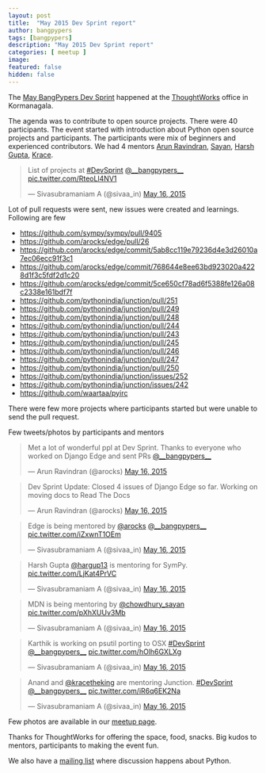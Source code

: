 ```yaml
---
layout: post
title:  "May 2015 Dev Sprint report"
author: bangpypers
tags: [bangpypers]
description: "May 2015 Dev Sprint report"
categories: [ meetup ]
image:
featured: false
hidden: false
---
```


The [May BangPypers Dev Sprint](http://www.meetup.com/BangPypers/events/183466652/) happened at the [ThoughtWorks][] office in Kormanagala.

The agenda was to contribute to open source projects. There were 40 participants. The event started with introduction about Python open source projects and participants. The participants were mix of beginners and experienced contributors. We had 4 mentors [Arun Ravindran][], [Sayan][], [Harsh Gupta][], [Krace][].

<blockquote class="twitter-tweet" lang="en"><p lang="en" dir="ltr">List of projects at <a href="https://twitter.com/hashtag/DevSprint?src=hash">#DevSprint</a> <a href="https://twitter.com/__bangpypers__">@__bangpypers__</a> <a href="http://t.co/RteoLl4NV1">pic.twitter.com/RteoLl4NV1</a></p>&mdash; Sivasubramaniam A (@sivaa_in) <a href="https://twitter.com/sivaa_in/status/599450448236425216">May 16, 2015</a></blockquote>
<script async src="//platform.twitter.com/widgets.js" charset="utf-8"></script>

Lot of pull requests were sent, new issues were created and learnings. Following are few
- https://github.com/sympy/sympy/pull/9405
- https://github.com/arocks/edge/pull/26
- https://github.com/arocks/edge/commit/5ab8cc119e79236d4e3d26010a7ec06ecc91f3c1
- https://github.com/arocks/edge/commit/768644e8ee63bd923020a4228d1f3c5fdf2d1c20
- https://github.com/arocks/edge/commit/5ce650cf78ad6f5388fe126a08c2338e161bdf7f
- https://github.com/pythonindia/junction/pull/251
- https://github.com/pythonindia/junction/pull/249
- https://github.com/pythonindia/junction/pull/248
- https://github.com/pythonindia/junction/pull/244
- https://github.com/pythonindia/junction/pull/243
- https://github.com/pythonindia/junction/pull/245
- https://github.com/pythonindia/junction/pull/246
- https://github.com/pythonindia/junction/pull/247
- https://github.com/pythonindia/junction/pull/250
- https://github.com/pythonindia/junction/issues/252
- https://github.com/pythonindia/junction/issues/242
- https://github.com/waartaa/pyirc

There were few more projects where participants started but were unable to
send the pull request.

Few tweets/photos by participants and mentors

<blockquote class="twitter-tweet" lang="en"><p lang="en" dir="ltr">Met a lot of wonderful ppl at Dev Sprint. Thanks to everyone who worked on Django Edge and sent PRs <a href="https://twitter.com/__bangpypers__">@__bangpypers__</a></p>&mdash; Arun Ravindran (@arocks) <a href="https://twitter.com/arocks/status/599583623675707392">May 16, 2015</a></blockquote>
<script async src="//platform.twitter.com/widgets.js" charset="utf-8"></script>

<blockquote class="twitter-tweet" lang="en"><p lang="en" dir="ltr">Dev Sprint Update: Closed 4 issues of Django Edge so far. Working on moving docs to Read The Docs</p>&mdash; Arun Ravindran (@arocks) <a href="https://twitter.com/arocks/status/599495784892010496">May 16, 2015</a></blockquote>
<script async src="//platform.twitter.com/widgets.js" charset="utf-8"></script>

<blockquote class="twitter-tweet" lang="en"><p lang="en" dir="ltr">Edge is being mentored by <a href="https://twitter.com/arocks">@arocks</a> <a href="https://twitter.com/__bangpypers__">@__bangpypers__</a> <a href="http://t.co/iZxwnT1OEm">pic.twitter.com/iZxwnT1OEm</a></p>&mdash; Sivasubramaniam A (@sivaa_in) <a href="https://twitter.com/sivaa_in/status/599451165420466176">May 16, 2015</a></blockquote>
<script async src="//platform.twitter.com/widgets.js" charset="utf-8"></script>

<blockquote class="twitter-tweet" lang="en"><p lang="en" dir="ltr">Harsh Gupta <a href="https://twitter.com/hargup13">@hargup13</a> is mentoring for SymPy. <a href="http://t.co/LjKat4PrVC">pic.twitter.com/LjKat4PrVC</a></p>&mdash; Sivasubramaniam A (@sivaa_in) <a href="https://twitter.com/sivaa_in/status/599451643973795842">May 16, 2015</a></blockquote>
<script async src="//platform.twitter.com/widgets.js" charset="utf-8"></script>

<blockquote class="twitter-tweet" lang="en"><p lang="en" dir="ltr">MDN is being mentoring by <a href="https://twitter.com/chowdhury_sayan">@chowdhury_sayan</a> <a href="http://t.co/pXhXUUv3Mb">pic.twitter.com/pXhXUUv3Mb</a></p>&mdash; Sivasubramaniam A (@sivaa_in) <a href="https://twitter.com/sivaa_in/status/599452344477097984">May 16, 2015</a></blockquote>
<script async src="//platform.twitter.com/widgets.js" charset="utf-8"></script>

<blockquote class="twitter-tweet" lang="en"><p lang="en" dir="ltr">Karthik is working on psutil porting to OSX <a href="https://twitter.com/hashtag/DevSprint?src=hash">#DevSprint</a> <a href="https://twitter.com/__bangpypers__">@__bangpypers__</a> <a href="http://t.co/hOlh6GXLXg">pic.twitter.com/hOlh6GXLXg</a></p>&mdash; Sivasubramaniam A (@sivaa_in) <a href="https://twitter.com/sivaa_in/status/599454532662231040">May 16, 2015</a></blockquote>
<script async src="//platform.twitter.com/widgets.js" charset="utf-8"></script>

<blockquote class="twitter-tweet" lang="en"><p lang="en" dir="ltr">Anand and <a href="https://twitter.com/kracetheking">@kracetheking</a> are mentoring Junction. <a href="https://twitter.com/hashtag/DevSprint?src=hash">#DevSprint</a> <a href="https://twitter.com/__bangpypers__">@__bangpypers__</a> <a href="http://t.co/iR6q6EK2Na">pic.twitter.com/iR6q6EK2Na</a></p>&mdash; Sivasubramaniam A (@sivaa_in) <a href="https://twitter.com/sivaa_in/status/599454881418579968">May 16, 2015</a></blockquote>
<script async src="//platform.twitter.com/widgets.js" charset="utf-8"></script>

Few photos are available in our [meetup page](http://www.meetup.com/BangPypers/photos/26124099/).

Thanks for ThoughtWorks for offering the space, food, snacks.
Big kudos to mentors, participants to making the event fun.

We also have a [mailing list](https://mail.python.org/mailman/listinfo/bangpypers) where discussion happens about Python.

[Arun Ravindran]: https://twitter.com/arocks
[Sayan]: https://twitter.com/chowdhury_sayan
[Krace]: https://twitter.com/kracetheking
[Harsh Gupta]: https://github.com/hargup
[ThoughtWorks]: http://www.thoughtworks.com/
